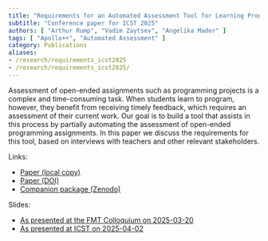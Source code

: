 ```yaml
---
title: "Requirements for an Automated Assessment Tool for Learning Programming by Doing"
subtitle: "Conference paper for ICST 2025"
authors: [ "Arthur Rump", "Vadim Zaytsev", "Angelika Mader" ]
tags: [ "Apollo++", "Automated Assessment" ]
category: Publications
aliases:
- /research/requirements_icst2025
- /research/requirements_icst2025/
---
```


Assessment of open-ended assignments such as programming projects is a complex and time-consuming task. When students learn to program, however, they benefit from receiving timely feedback, which requires an assessment of their current work. Our goal is to build a tool that assists in this process by partially automating the assessment of open-ended programming assignments. In this paper we discuss the requirements for this tool, based on interviews with teachers and other relevant stakeholders.

Links:

- [Paper (local copy)]({attach}paper.pdf)
- [Paper (DOI)](https://doi.org/10.1109/icst62969.2025.10988998)
- [Companion package (Zenodo)](https://doi.org/10.5281/zenodo.14627201)

Slides:

- [As presented at the FMT Colloquium on 2025-03-20]({static}/icst2025/slides/fmt-colloquium.html)
- [As presented at ICST on 2025-04-02]({static}/icst2025/slides/index.html)
